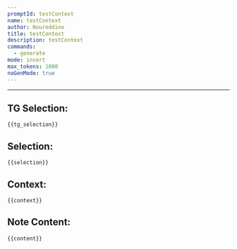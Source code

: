 ```yaml
---
promptId: testContext
name: testContext
author: Noureddine
title: testContext
description: testContext
commands:
  - generate
mode: insert
max_tokens: 1000
noGenMode: true
---
```

***

## TG Selection:
```
{{tg_selection}}
```
## Selection:
```
{{selection}}
```
## Context:
```
{{context}}
```
## Note Content:
```
{{content}}
```


<!-- 8ABE8644 -->